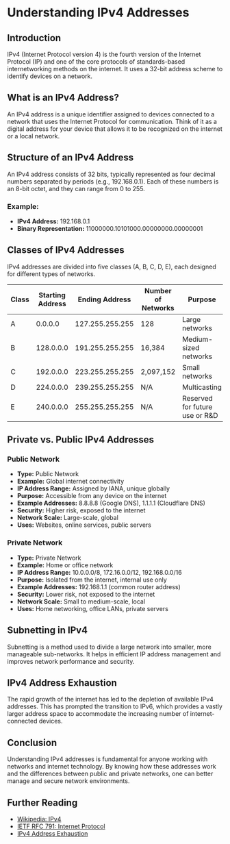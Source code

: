 # Understanding IPv4 Addresses

## Introduction
IPv4 (Internet Protocol version 4) is the fourth version of the Internet Protocol (IP) and one of the core protocols of standards-based internetworking methods on the internet. It uses a 32-bit address scheme to identify devices on a network.

## What is an IPv4 Address?
An IPv4 address is a unique identifier assigned to devices connected to a network that uses the Internet Protocol for communication. Think of it as a digital address for your device that allows it to be recognized on the internet or a local network.

## Structure of an IPv4 Address
An IPv4 address consists of 32 bits, typically represented as four decimal numbers separated by periods (e.g., 192.168.0.1). Each of these numbers is an 8-bit octet, and they can range from 0 to 255.

### Example:
- **IPv4 Address:** 192.168.0.1
- **Binary Representation:** 11000000.10101000.00000000.00000001

## Classes of IPv4 Addresses
IPv4 addresses are divided into five classes (A, B, C, D, E), each designed for different types of networks.

| **Class** | **Starting Address** | **Ending Address** | **Number of Networks** | **Purpose**                       |
|-----------|-----------------------|---------------------|------------------------|-----------------------------------|
| A         | 0.0.0.0               | 127.255.255.255     | 128                    | Large networks                   |
| B         | 128.0.0.0             | 191.255.255.255     | 16,384                 | Medium-sized networks            |
| C         | 192.0.0.0             | 223.255.255.255     | 2,097,152              | Small networks                   |
| D         | 224.0.0.0             | 239.255.255.255     | N/A                    | Multicasting                     |
| E         | 240.0.0.0             | 255.255.255.255     | N/A                    | Reserved for future use or R&D   |

## Private vs. Public IPv4 Addresses
### Public Network
- **Type:** Public Network
- **Example:** Global internet connectivity
- **IP Address Range:** Assigned by IANA, unique globally
- **Purpose:** Accessible from any device on the internet
- **Example Addresses:** 8.8.8.8 (Google DNS), 1.1.1.1 (Cloudflare DNS)
- **Security:** Higher risk, exposed to the internet
- **Network Scale:** Large-scale, global
- **Uses:** Websites, online services, public servers

### Private Network
- **Type:** Private Network
- **Example:** Home or office network
- **IP Address Range:** 10.0.0.0/8, 172.16.0.0/12, 192.168.0.0/16
- **Purpose:** Isolated from the internet, internal use only
- **Example Addresses:** 192.168.1.1 (common router address)
- **Security:** Lower risk, not exposed to the internet
- **Network Scale:** Small to medium-scale, local
- **Uses:** Home networking, office LANs, private servers

## Subnetting in IPv4
Subnetting is a method used to divide a large network into smaller, more manageable sub-networks. It helps in efficient IP address management and improves network performance and security.

## IPv4 Address Exhaustion
The rapid growth of the internet has led to the depletion of available IPv4 addresses. This has prompted the transition to IPv6, which provides a vastly larger address space to accommodate the increasing number of internet-connected devices.

## Conclusion
Understanding IPv4 addresses is fundamental for anyone working with networks and internet technology. By knowing how these addresses work and the differences between public and private networks, one can better manage and secure network environments.

## Further Reading
- [Wikipedia: IPv4](https://en.wikipedia.org/wiki/IPv4)
- [IETF RFC 791: Internet Protocol](https://tools.ietf.org/html/rfc791)
- [IPv4 Address Exhaustion](https://en.wikipedia.org/wiki/IPv4_address_exhaustion)
